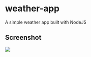 # weather-app
A simple weather app built with NodeJS

## Screenshot

<img src="https://github.com/chuongnguyen-id/readme-assets/weather-app/weather-app.png" />
